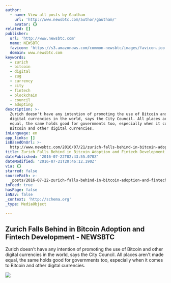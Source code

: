 ```yaml
---
author:
  - name: View all posts by Gautham
    url: 'http://www.newsbtc.com/author/gautham/'
    avatar: {}
related: []
publisher:
  url: 'http://www.newsbtc.com'
  name: NEWSBTC
  favicon: 'https://s3.amazonaws.com/common-newsbtc/images/favicon.ico'
  domain: www.newsbtc.com
keywords:
  - zurich
  - bitcoin
  - digital
  - zug
  - currency
  - city
  - fintech
  - blockchain
  - council
  - adopting
description: >-
  Zurich doesn't have any intention of promoting the use of Bitcoin and other
  digital currencies in the world, says the City Council. All places aren't made
  equal, the same holds good for governments too, especially when it comes to
  Bitcoin and other digital currencies.
inLanguage: en
app_links: []
isBasedOnUrl: >-
  http://www.newsbtc.com/2016/07/21/zurich-falls-behind-in-bitcoin-adoption-and-fintech-development/
title: Zurich Falls Behind in Bitcoin Adoption and Fintech Development - NEWSBTC
datePublished: '2016-07-22T02:43:55.070Z'
dateModified: '2016-07-21T20:46:12.190Z'
via: {}
starred: false
sourcePath: >-
  _posts/2016-07-22-zurich-falls-behind-in-bitcoin-adoption-and-fintech-developm.md
inFeed: true
hasPage: false
inNav: false
_context: 'http://schema.org'
_type: MediaObject

---
```

<article style=""><h1>Zurich Falls Behind in Bitcoin Adoption and Fintech Development - NEWSBTC</h1><p>Zurich doesn't have any intention of promoting the use of Bitcoin and other digital currencies in the world, says the City Council. All places aren't made equal, the same holds good for governments too, especially when it comes to Bitcoin and other digital currencies.</p><img src="http://s3.amazonaws.com/main-newsbtc-images/2016/07/21210904/zurich.jpg" /></article>